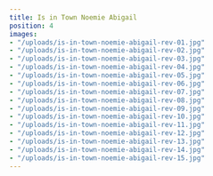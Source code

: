 ```yaml
---
title: Is in Town Noemie Abigail
position: 4
images:
- "/uploads/is-in-town-noemie-abigail-rev-01.jpg"
- "/uploads/is-in-town-noemie-abigail-rev-02.jpg"
- "/uploads/is-in-town-noemie-abigail-rev-03.jpg"
- "/uploads/is-in-town-noemie-abigail-rev-04.jpg"
- "/uploads/is-in-town-noemie-abigail-rev-05.jpg"
- "/uploads/is-in-town-noemie-abigail-rev-06.jpg"
- "/uploads/is-in-town-noemie-abigail-rev-07.jpg"
- "/uploads/is-in-town-noemie-abigail-rev-08.jpg"
- "/uploads/is-in-town-noemie-abigail-rev-09.jpg"
- "/uploads/is-in-town-noemie-abigail-rev-10.jpg"
- "/uploads/is-in-town-noemie-abigail-rev-11.jpg"
- "/uploads/is-in-town-noemie-abigail-rev-12.jpg"
- "/uploads/is-in-town-noemie-abigail-rev-13.jpg"
- "/uploads/is-in-town-noemie-abigail-rev-14.jpg"
- "/uploads/is-in-town-noemie-abigail-rev-15.jpg"
---
```


